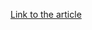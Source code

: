 [Link to the article](https://www.securityweek.com/microsoft-rolls-out-default-ntlm-relay-attack-mitigations/)
